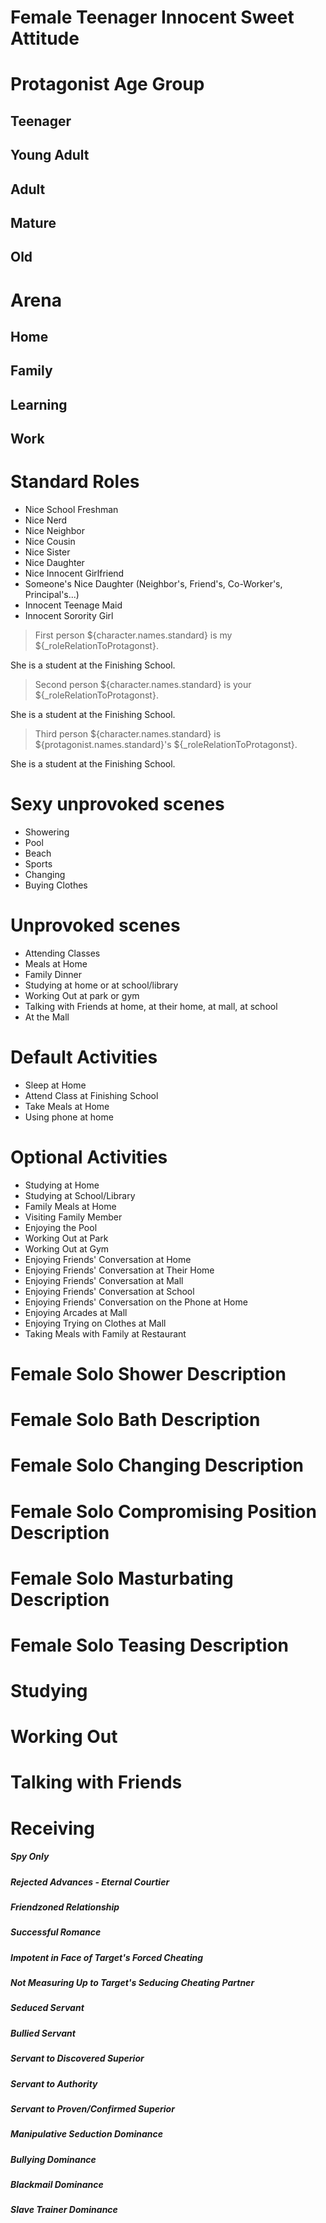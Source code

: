 # Female Teenager Innocent Sweet Attitude

# Protagonist Age Group
## Teenager
## Young Adult
## Adult
## Mature
## Old

# Arena
## Home
## Family
## Learning
## Work

# Standard Roles
- Nice School Freshman
- Nice Nerd
- Nice Neighbor
- Nice Cousin
- Nice Sister
- Nice Daughter
- Nice Innocent Girlfriend
- Someone's Nice Daughter (Neighbor's, Friend's, Co-Worker's, Principal's...)
- Innocent Teenage Maid
- Innocent Sorority Girl

> First person
${character.names.standard} is my ${_roleRelationToProtagonst}.

She is a student at the Finishing School.

> Second person
${character.names.standard} is your ${_roleRelationToProtagonst}.

She is a student at the Finishing School.

> Third person
${character.names.standard} is ${protagonist.names.standard}'s ${_roleRelationToProtagonst}.

She is a student at the Finishing School.




# Sexy unprovoked scenes
- Showering
- Pool
- Beach
- Sports
- Changing
- Buying Clothes
# Unprovoked scenes
- Attending Classes
- Meals at Home
- Family Dinner
- Studying at home or at school/library
- Working Out at park or gym
- Talking with Friends at home, at their home, at mall, at school
- At the Mall


# Default Activities
- Sleep at Home
- Attend Class at Finishing School
- Take Meals at Home
- Using phone at home
# Optional Activities
- Studying at Home
- Studying at School/Library
- Family Meals at Home
- Visiting Family Member
- Enjoying the Pool
- Working Out at Park
- Working Out at Gym
- Enjoying Friends' Conversation at Home
- Enjoying Friends' Conversation at Their Home
- Enjoying Friends' Conversation at Mall
- Enjoying Friends' Conversation at School
- Enjoying Friends' Conversation on the Phone at Home
- Enjoying Arcades at Mall
- Enjoying Trying on Clothes at Mall
- Taking Meals with Family at Restaurant


# Female Solo Shower Description
# Female Solo Bath Description
# Female Solo Changing Description
# Female Solo Compromising Position Description
# Female Solo Masturbating Description
# Female Solo Teasing Description

# Studying
# Working Out
# Talking with Friends


# Receiving



  ##### Spy Only
  ##### Rejected Advances - Eternal Courtier
  ##### Friendzoned Relationship
  ##### Successful Romance
  ##### Impotent in Face of Target's Forced Cheating
  ##### Not Measuring Up to Target's Seducing Cheating Partner

  ##### Seduced Servant
  ##### Bullied Servant
  ##### Servant to Discovered Superior

  ##### Servant to Authority
  ##### Servant to Proven/Confirmed Superior

  ##### Manipulative Seduction Dominance
  ##### Bullying Dominance
  ##### Blackmail Dominance

  ##### Slave Trainer Dominance
